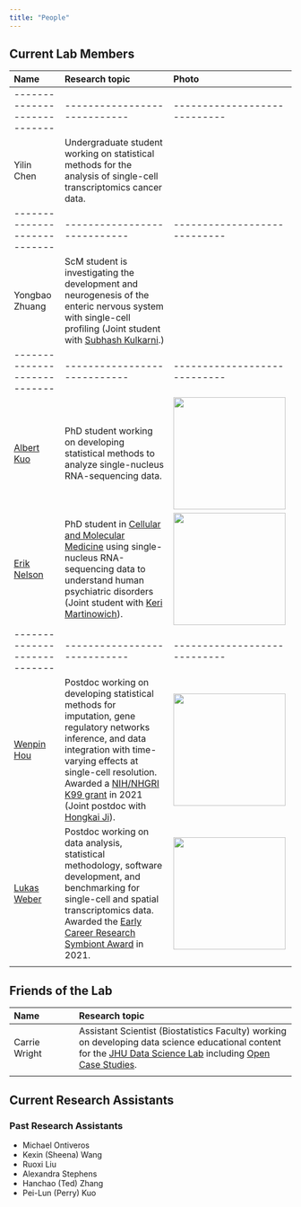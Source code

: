 ```yaml
---
title: "People"
---
```


## Current Lab Members 

| Name| Research topic | Photo |
| :---- | :---- | :---- |
| ---------------------------- | ---------------------------- | ---------------------------- |  
| Yilin Chen | Undergraduate student working on statistical methods for the analysis of single-cell transcriptomics cancer data. | | 
| ---------------------------- | ---------------------------- | ---------------------------- |  
| Yongbao Zhuang | ScM student is investigating the development and neurogenesis of the enteric nervous system with single-cell profiling (Joint student with [Subhash Kulkarni](https://www.klab-jhu.com).)
| ---------------------------- | ---------------------------- | ---------------------------- |  
| [Albert Kuo](https://albertkuo.me) | PhD student working on developing statistical methods to analyze single-nucleus RNA-sequencing data. | <img width="200" src="/./images/albert_kuo.png"> | 
| [Erik Nelson](https://cmm.jhmi.edu/index.php/cmm-student/erik-nelson/) | PhD student in [Cellular and Molecular Medicine](https://cmm.jhmi.edu) using single-nucleus RNA-sequencing data to understand human psychiatric disorders (Joint student with [Keri Martinowich](https://twitter.com/martinowk)). | <img width="200" src="/./images/erik_nelson.png"> |
| ---------------------------- | ---------------------------- | ---------------------------- |  
| [Wenpin Hou](https://winnie09.github.io/Wenpin_Hou/) | Postdoc working on developing statistical methods for imputation, gene regulatory networks inference, and data integration with time-varying effects at single-cell resolution. Awarded a [NIH/NHGRI K99 grant](https://reporter.nih.gov/search/lFjtiEHahE2RP8mEYpFK1g/project-details/10104023) in 2021 (Joint postdoc with [Hongkai Ji](http://www.biostat.jhsph.edu/~hji/)). | <img width="200" src="/./images/wenpin_hou.jpg"> |
| [Lukas Weber](https://lmweber.github.io) | Postdoc working on data analysis, statistical methodology, software development, and benchmarking for single-cell and spatial transcriptomics data. Awarded the [Early Career Research Symbiont Award](https://researchsymbionts.org) in 2021. | <img width="200" src="/./images/lukas_weber.jpg"> |
|<img width=250/>|<img width=600/>|<img width=200/>|

## Friends of the Lab

| Name| Research topic |
| :---- | :---- | 
| Carrie Wright | Assistant Scientist (Biostatistics Faculty) working on developing data science educational content for the [JHU Data Science Lab](https://jhudatascience.org) including [Open Case Studies](http://opencasestudies.org/). |
|<img width=250/>|<img width=600/>|

## Current Research Assistants 



### Past Research Assistants 

- Michael Ontiveros
- Kexin (Sheena) Wang 
- Ruoxi Liu
- Alexandra Stephens
- Hanchao (Ted) Zhang
- Pei-Lun (Perry) Kuo




